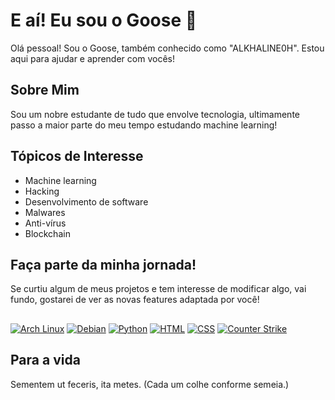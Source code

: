 # E aí! Eu sou o Goose 🦢

Olá pessoal! Sou o Goose, também conhecido como "ALKHALINE0H". Estou aqui para ajudar e aprender com vocês!

## Sobre Mim

Sou um nobre estudante de tudo que envolve tecnologia, ultimamente passo a maior parte do meu tempo estudando machine learning!

## Tópicos de Interesse

- Machine learning
- Hacking
- Desenvolvimento de software
- Malwares
- Anti-vírus
- Blockchain

## Faça parte da minha jornada!

Se curtiu algum de meus projetos e tem interesse de modificar algo, vai fundo, gostarei de ver as novas features adaptada por você!

## 

[![Arch Linux](https://img.shields.io/badge/Arch_Linux-1793D1?style=for-the-badge&logo=arch-linux&logoColor=white)](https://archlinux.org/)
[![Debian](https://img.shields.io/badge/Debian-A81D33?style=for-the-badge&logo=debian&logoColor=white)](https://www.debian.org/)
[![Python](https://img.shields.io/badge/Python-3776AB?style=for-the-badge&logo=python&logoColor=white)](https://www.python.org/)
[![HTML](https://img.shields.io/badge/HTML-239120?style=for-the-badge&logo=html5&logoColor=white)](https://developer.mozilla.org/en-US/docs/Web/HTML)
[![CSS](https://img.shields.io/badge/CSS-239120?style=for-the-badge&logo=css3&logoColor=white)](https://developer.mozilla.org/en-US/docs/Web/CSS)
[![Counter Strike](https://img.shields.io/badge/Counter_Strike-000000?style=for-the-badge&logo=counter-strike&logoColor=white)](https://store.steampowered.com/app/10/CounterStrike/)

## Para a vida

Sementem ut feceris, ita metes. (Cada um colhe conforme semeia.)

